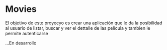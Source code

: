 # Movies

El objetivo de este proyecyo es crear una aplicación que le da la posibilidad al usuario de listar, buscar y ver el dettalle de las película y tambien le permite autenticarse

...En desarrollo